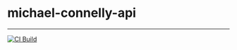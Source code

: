 # michael-connelly-api

---------
[![CI Build](https://github.com/ggoulart/michael-connelly-api/actions/workflows/ci-build.yml/badge.svg)](https://github.com/ggoulart/michael-connelly-api/actions/workflows/ci-build.yml)